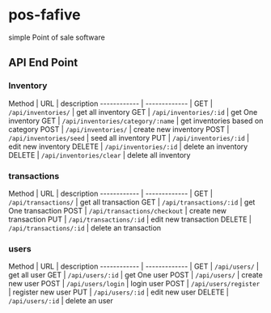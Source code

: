 # pos-fafive
simple Point of sale software

## API End Point

### Inventory
Method | URL | description
------------ | ------------- |
GET | ```/api/inventories/``` | get all inventory
GET | ```/api/inventories/:id``` | get One inventory
GET | ```/api/inventories/category/:name``` | get inventories based on category
POST | ```/api/inventories/``` | create new inventory
POST | ```/api/inventories/seed``` | seed all inventory
PUT | ```/api/inventories/:id``` | edit new inventory
DELETE | ```/api/inventories/:id``` | delete an inventory
DELETE | ```/api/inventories/clear``` | delete all inventory

### transactions
Method | URL | description
------------ | ------------- |
GET | ```/api/transactions/``` | get all transaction
GET | ```/api/transactions/:id``` | get One transaction
POST | ```/api/transactions/checkout``` | create new transaction
PUT | ```/api/transactions/:id``` | edit new transaction
DELETE | ```/api/transactions/:id``` | delete an transaction


### users
Method | URL | description
------------ | ------------- |
GET | ```/api/users/``` | get all user
GET | ```/api/users/:id``` | get One user
POST | ```/api/users/``` | create new user
POST | ```/api/users/login``` | login user
POST | ```/api/users/register``` | register new user
PUT | ```/api/users/:id``` | edit new user
DELETE | ```/api/users/:id``` | delete an user
